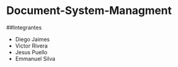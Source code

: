 # Document-System-Managment

##Integrantes
- Diego Jaimes
- Victor Rivera
- Jesus Puello
- Emmanuel Silva
